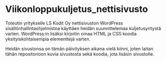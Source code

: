 # Viikonloppukuljetus_nettisivusto

Toteutin yritykselle LS Kodit Oy nettisivuston WordPress sisällönhallintaohjelmistoa käyttäen heidän suunnittelemaa kuljetusyritystä varten.
WordPress:in lisäksi kirjoitin omaa HTML ja CSS koodia yksityiskohtaisempia elementtejä varten. 

Heidän sivustonsa on tämän päivityksen aikana vielä kiinni, joten laitan tähän repositorioon kuvia sivustosta sekä koodia, jota lisäsin sivustolle.
